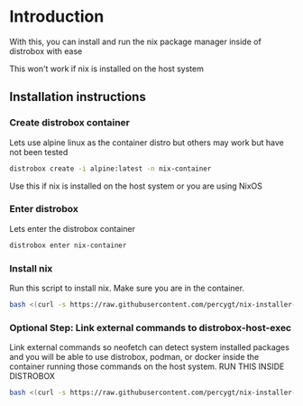 # Introduction

With this, you can install and run the nix package manager inside of distrobox with ease

This won't work if nix is installed on the host system

## Installation instructions

### Create distrobox container

Lets use alpine linux as the container distro but others may work but have not been tested

```bash
distrobox create -i alpine:latest -n nix-container
```

Use this if nix is installed on the host system or you are using NixOS

### Enter distrobox

Lets enter the distrobox container

```bash
distrobox enter nix-container
```

### Install nix

Run this script to install nix. Make sure you are in the container.

```bash
bash <(curl -s https://raw.githubusercontent.com/percygt/nix-installer-scripts/main/nix-distrobox/nix-distrobox-installer.sh)
```

### Optional Step: Link external commands to distrobox-host-exec

Link external commands so neofetch can detect system installed packages and you will be able to use distrobox, podman, or docker inside the container running those commands on the host system. RUN THIS INSIDE DISTROBOX

```bash
bash <(curl -s https://raw.githubusercontent.com/percygt/nix-installer-scripts/main/nix-distrobox/add-external-commands.sh)
```
